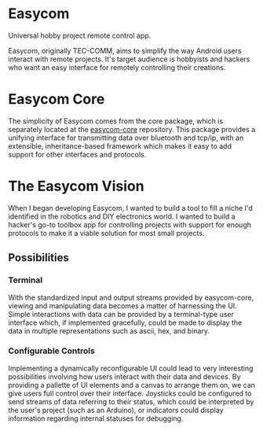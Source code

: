 # Easycom

Universal hobby project remote control app.

Easycom, originally TEC-COMM, aims to simplify the way Android users interact
with remote projects. It's target audience is hobbyists and hackers who want an
easy interface for remotely controlling their creations.

# Easycom Core

The simplicity of Easycom comes from the core package, which is separately
located at the [easycom-core](https://github.com/nicholastmosher/easycom-core)
repository. This package provides a unifying interface for transmitting data
over bluetooth and tcp/ip, with an extensible, inheritance-based framework
which makes it easy to add support for other interfaces and protocols.

# The Easycom Vision

When I began developing Easycom, I wanted to build a tool to fill a niche I'd
identified in the robotics and DIY electronics world. I wanted to build a
hacker's go-to toolbox app for controlling projects with support for enough
protocols to make it a viable solution for most small projects.

## Possibilities

### Terminal

With the standardized input and output streams provided by easycom-core,
viewing and manipulating data becomes a matter of harnessing the UI. Simple
interactions with data can be provided by a terminal-type user interface
which, if implemented gracefully, could be made to display the data in
multiple representations such as ascii, hex, and binary.

### Configurable Controls

Implementing a dynamically reconfigurable UI could lead to very interesting
possibilities involving how users interact with their data and devices. By
providing a pallette of UI elements and a canvas to arrange them on,
we can give users full control over their interface. Joysticks could be
configured to send streams of data referring to their status, which could be
interpreted by the user's project (such as an Arduino), or indicators could
display information regarding internal statuses for debugging.
